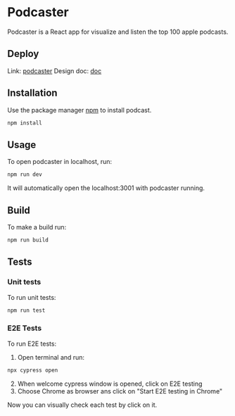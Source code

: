 # Podcaster

Podcaster is a React app for visualize and listen the top 100 apple podcasts.

## Deploy 

Link: [podcaster](https://podcaster-app-71gk.vercel.app/)
Design doc: [doc](https://docs.google.com/document/d/1dUTsLzkkALZ0HtWiiMyxduzmbYryuD5yT8YpkDo1LOI/export?format=pdf)

## Installation

Use the package manager [npm](https://www.npmjs.com/) to install podcast.

```bash
npm install
```

## Usage
To open podcaster in localhost, run:

```bash
npm run dev
```
It will automatically open the localhost:3001 with podcaster running.

## Build
To make a build run:

```bash
npm run build
```

## Tests
### Unit tests
To run unit tests:
```bash
npm run test
```
### E2E Tests
To run E2E tests:
1. Open terminal and run:
```bash
npx cypress open
```

2. When welcome cypress window is opened, click on E2E testing
3. Choose Chrome as browser ans click on "Start E2E testing in Chrome"

Now you can visually check each test by click on it.
